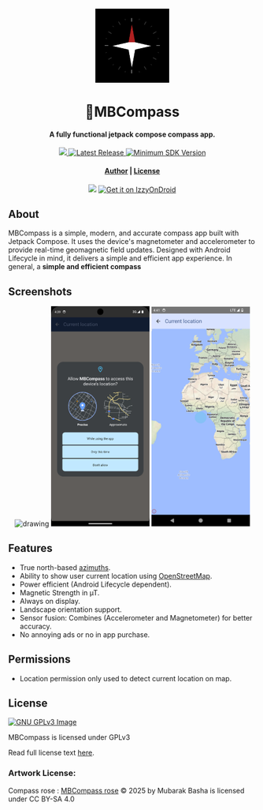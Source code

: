 <p align="center"><img src="fastlane/metadata/android/en-US/images/icon.png" width="150"></p>
<h1 align="center"><b>🧭MBCompass</b></h1>
<h4 align="center">A fully functional jetpack compose compass app.</h4>
<p align="center">
    <a href="https://www.gnu.org/licenses/gpl-3.0">
        <img src="https://img.shields.io/badge/license-GPL%20v3-2B6DBE.svg?style=flat">
    </a>
    <a href="https://github.com/MubarakNative/MBCompass/releases">
        <img alt="Latest Release" src="https://img.shields.io/github/v/release/MubarakNative/MBCompass?include_prereleases&color=4B95DE&style=flat">
    </a>
    <a href="https://apilevels.com/">
        <img alt="Minimum SDK Version" src="https://img.shields.io/badge/API-21%2B-1450A8?style=flat">
  </a>
</p>
<h4 align="center"><a href="https://mubaraknative.github.io/">Author</a> | <a href="https://github.com/MubarakNative/MBCompass/blob/main/LICENSE">License</a></h4>
<p align="center">
    <a href="https://f-droid.org/app/com.mubarak.mbcompass"><img src="https://fdroid.gitlab.io/artwork/badge/get-it-on.png" width="170"></a>
    <a href="https://apt.izzysoft.de/fdroid/index/apk/com.mubarak.mbcompass"><img height=64 src="https://gitlab.com/IzzyOnDroid/repo/-/raw/master/assets/IzzyOnDroid.png" alt="Get it on IzzyOnDroid" /></a>
</p>

## About

MBCompass is a simple, modern, and accurate compass app built with Jetpack Compose. It uses the device's magnetometer and accelerometer to provide real-time geomagnetic field updates. Designed with Android Lifecycle in mind, it delivers a simple and efficient app experience. In general, a **simple and efficient compass**

## Screenshots

<p align="center">
    <img width="200" src="https://github.com/user-attachments/assets/b1a75c2d-c398-46b9-b408-f4c0f8de93ae" alt="drawing" width="200"/>
    <img width="200" src="fastlane/metadata/android/en-US/images/phoneScreenshots/3.png" >
    <img width="200" src="fastlane/metadata/android/en-US/images/phoneScreenshots/4.png" >
</p>

## Features

- True north-based [azimuths](https://en.wikipedia.org/wiki/Azimuth).
- Ability to show user current location using [OpenStreetMap](https://osm.org).
- Power efficient (Android Lifecycle dependent).
- Magnetic Strength in µT.
- Always on display.
- Landscape orientation support.
- Sensor fusion: Combines (Accelerometer and Magnetometer) for better accuracy.
- No annoying ads or no in app purchase.

## Permissions

- Location permission only used to detect current location on map.

## License

[![GNU GPLv3 Image](https://www.gnu.org/graphics/gplv3-127x51.png)](http://www.gnu.org/licenses/gpl-3.0.en.html)

MBCompass is licensed under GPLv3

Read full license text [here](https://github.com/MubarakNative/MBCompass/blob/main/LICENSE).

### Artwork License:
Compass rose : [MBCompass rose](https://github.com/MubarakNative/MBCompass/blob/main/app/src/main/res/drawable/v2_compass_mb.png) © 2025 by Mubarak Basha is licensed under CC BY-SA 4.0

